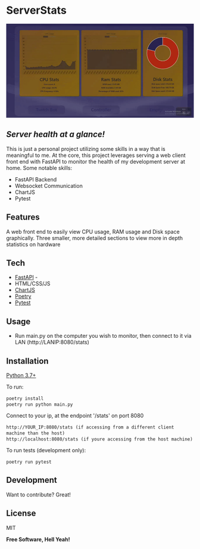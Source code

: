 
# ServerStats
![Alt Text](https://github.com/sockheadrps/ServerStats/blob/main/55a89ef63e8b9f8c0350aec7eab0b20b.gif)
## _Server health at a glance!_

This is just a personal project utilizing some skills in a way that is meaningful to me. At the core, this project leverages serving a web client front end with FastAPI to monitor the health of my development server at home. Some notable skills:

- FastAPI Backend
- Websocket Communication
- ChartJS
- Pytest

## Features

A web front end to easily view CPU usage, RAM usage and Disk space graphically.
Three smaller, more detailed sections to view more in depth statistics on hardware


## Tech



- [FastAPI](https://fastapi.tiangolo.com/) -
- HTML/CSS/JS
- [ChartJS](https://www.chartjs.org/)
- [Poetry](https://python-poetry.org/docs/basic-usage/)
- [Pytest](https://docs.pytest.org/en/7.1.x/)

## Usage
- Run main.py on the computer you wish to monitor, then connect to it via LAN (http://LANIP:8080/stats)



## Installation

[Python 3.7+](https://www.python.org/)
    
To run:
```
poetry install
poetry run python main.py
```
Connect to your ip, at the endpoint '/stats' on port 8080
```
http://YOUR_IP:8080/stats (if accessing from a different client machine than the host)
http://localhost:8080/stats (if youre accessing from the host machine)
```
To run tests (development only):
```
poetry run pytest
```
## Development

Want to contribute? Great!


## License

MIT

**Free Software, Hell Yeah!**

[//]: # (These are reference links used in the body of this note and get stripped out when the markdown processor does its job. There is no need to format nicely because it shouldn't be seen. Thanks SO - http://stackoverflow.com/questions/4823468/store-comments-in-markdown-syntax)




